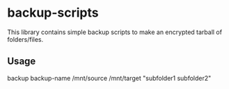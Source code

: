 # backup-scripts

This library contains simple backup scripts to make an encrypted tarball of folders/files. 

## Usage

backup backup-name /mnt/source /mnt/target "subfolder1 subfolder2"